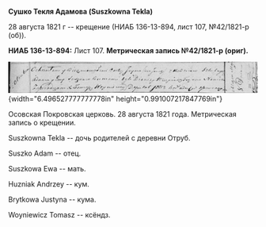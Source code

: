**Сушко Текля Адамова (Suszkowna Tekla)**

28 августа 1821 г -- крещение (НИАБ 136-13-894, лист 107, №42/1821-р
(об)).

**НИАБ 136-13-894:** Лист 107. **Метрическая запись №42/1821-р (ориг).**

![](./media/f23ce3ad0261b6d4cc8b378b1f63ab3f4c8551c4.png){width="6.496527777777778in"
height="0.991007217847769in"}

Осовская Покровская церковь. 28 августа 1821 года. Метрическая запись о
крещении.

Suszkowna Tekla -- дочь родителей с деревни Отруб.

Suszko Adam -- отец.

Suszkowa Ewa -- мать.

Huzniak Andrzey -- кум.

Brytkowa Justyna -- кума.

Woyniewicz Tomasz -- ксёндз.
